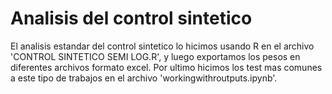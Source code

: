 # Analisis del control sintetico

El analisis estandar del control sintetico lo hicimos usando R en el archivo 'CONTROL SINTETICO SEMI LOG.R', y luego exportamos los pesos en diferentes archivos formato excel. Por ultimo hicimos los test mas comunes a este tipo de trabajos en el archivo 'workingwithroutputs.ipynb'.
